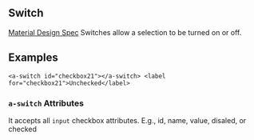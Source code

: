 <a name="Switch"></a>

## Switch
[Material Design Spec](https://material.io/guidelines/components/selection-controls.html#)
Switches allow a selection to be turned on or off.
## Examples
```
<a-switch id="checkbox21"></a-switch> <label for="checkbox21">Unchecked</label>
```

### `a-switch` Attributes 
It accepts all `input` checkbox attributes. E.g., id, name, value, disaled, or checked

